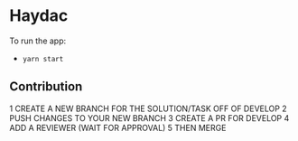 # Haydac

To run the app:

- `yarn start`

## Contribution

1 CREATE A NEW BRANCH FOR THE SOLUTION/TASK OFF OF DEVELOP
2 PUSH CHANGES TO YOUR NEW BRANCH
3 CREATE A PR FOR DEVELOP
4 ADD A REVIEWER (WAIT FOR APPROVAL)
5 THEN MERGE